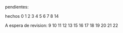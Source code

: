 pendientes: 

hechos
0
1
2
3
4
5
6
7
8
14


A espera de revision:
9
10
11
12
13
15
16
17
18
19
20
21
22
